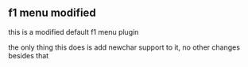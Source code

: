 ## f1 menu modified
this is a modified default f1 menu plugin

the only thing this does is add newchar support to it, no other changes besides that